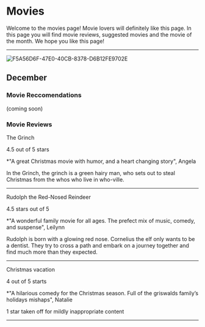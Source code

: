 # Movies

Welcome to the movies page! Movie lovers will definitely like this page. In this page you will find movie reviews, suggested movies and the movie of the month. We hope you like this page!
* * * 

![F5A56D6F-47E0-40CB-8378-D6B12FE9702E](https://user-images.githubusercontent.com/48270916/87370489-885aac80-c52f-11ea-94a9-535d0ad8137a.jpeg)

## December

### Movie Reccomendations

(coming soon)

### Movie Reviews

The Grinch

4.5 out of 5 stars

*"A great Christmas movie with humor, and a heart changing story", Angela

In the Grinch, the grinch is a green hairy man, who sets out to steal Christmas from the whos who live in who-ville.


* * *

Rudolph the Red-Nosed Reindeer

4.5 stars out of 5

*"A wonderful family movie for all ages. The prefect mix of music, comedy, and suspense", Leilynn

Rudolph is born with a glowing red nose. Cornelius the elf only wants to be a dentist. They try to cross a path and embark on a journey together and find much more than they expected.


* * *

Christmas vacation

4 out of 5 starts

*"A hilarious comedy for the Christmas season. Full of the griswalds family’s holidays mishaps", Natalie

1 star taken off for mildly inappropriate content


* * *
